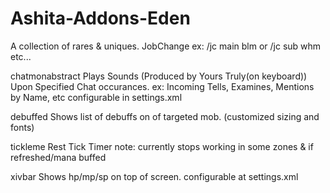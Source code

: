 # Ashita-Addons-Eden
 A collection of rares & uniques.
JobChange
ex:
/jc main blm
or
/jc sub whm
etc...

chatmonabstract
Plays Sounds (Produced by Yours Truly(on keyboard)) Upon Specified Chat occurances.
ex:
Incoming Tells, Examines, Mentions by Name, etc
configurable in settings.xml


debuffed
Shows list of debuffs on of targeted mob. (customized sizing and fonts)

tickleme
Rest Tick Timer
note:
currently stops working in some zones & if refreshed/mana buffed

xivbar
Shows hp/mp/sp on top of screen.
configurable at settings.xml
